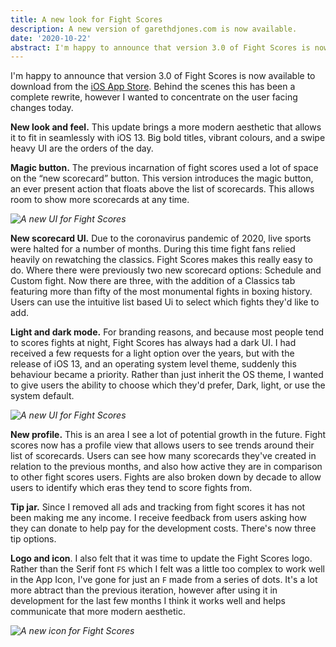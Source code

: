 ```yaml
---
title: A new look for Fight Scores
description: A new version of garethdjones.com is now available.
date: '2020-10-22'
abstract: I'm happy to announce that version 3.0 of Fight Scores is now available to download from the iOS App Store. Behind the scenes this has been a complete rewrite, however I wanted to concentrate on the user facing changes today.
---
```


I'm happy to announce that version 3.0 of Fight Scores is now available to download from the [iOS App Store](http://itunes.apple.com/app/fight-scores-2-boxing-scorecards/id1125374157?ls=1&mt=8). Behind the scenes this has been a complete rewrite, however I wanted to concentrate on the user facing changes today.

**New look and feel.** This update brings a more modern aesthetic that allows it to fit in seamlessly with iOS 13. Big bold titles, vibrant colours, and a swipe heavy UI are the orders of the day.

**Magic button.** The previous incarnation of fight scores used a lot of space on the “new scorecard” button. This version introduces the magic button, an ever present action that floats above the list of scorecards. This allows room to show more scorecards at any time.

*![A new UI for Fight Scores](/assets/images/posts/fs-ui-dark.png "A new UI for Fight Scores")*


**New scorecard UI.** Due to the coronavirus pandemic of 2020, live sports were halted for a number of months. During this time fight fans relied heavily on rewatching the classics. Fight Scores makes this really easy to do. Where there were previously two new scorecard options: Schedule and Custom fight. Now there are three, with the addition of a Classics tab featuring more than fifty of the most monumental fights in boxing history. Users can use the intuitive list based Ui to select which fights they'd like to add.

**Light and dark mode.** For branding reasons, and because most people tend to scores fights at night, Fight Scores has always had a dark UI. I had received a few requests for a light option over the years, but with the release of iOS 13, and an operating system level theme, suddenly this behaviour became a priority. Rather than just inherit the OS theme, I wanted to give users the ability to choose which they'd prefer, Dark, light, or use the system default. 

*![A new UI for Fight Scores](/assets/images/posts/fs-ui-light.png "A new UI for Fight Scores")*


**New profile.** This is an area I see a lot of potential growth in the future. Fight scores now has a profile view that allows users to see trends around their list of scorecards. Users can see how many scorecards they've created in relation to the previous months, and also how active they are in comparison to other fight scores users. Fights are also broken down by decade to allow users to identify which eras they tend to score fights from.

**Tip jar.** Since I removed all ads and tracking from fight scores it has not been making me any income. I receive feedback from users asking how they can donate to help pay for the development costs. There's now three tip options.

**Logo and icon**. I also felt that it was time to update the Fight Scores logo. Rather than the Serif font `FS` which I felt was a little too complex to work well in the App Icon, I've gone for just an `F` made from a series of dots. It's a lot more abtract than the previous iteration, however after using it in development for the last few months I think it works well and helps communicate that more modern aesthetic.  

*![A new icon for Fight Scores](/assets/images/posts/fs-app-icon.png "A new icon for Fight Scores")*
